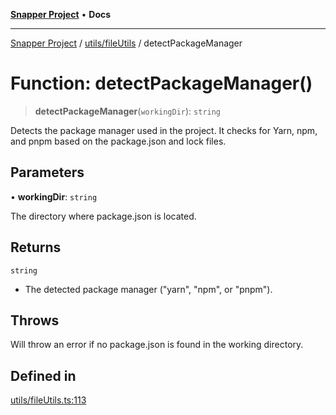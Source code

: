 [**Snapper Project**](../../../README.md) • **Docs**

***

[Snapper Project](../../../README.md) / [utils/fileUtils](../README.md) / detectPackageManager

# Function: detectPackageManager()

> **detectPackageManager**(`workingDir`): `string`

Detects the package manager used in the project.
It checks for Yarn, npm, and pnpm based on the package.json and lock files.

## Parameters

• **workingDir**: `string`

The directory where package.json is located.

## Returns

`string`

- The detected package manager ("yarn", "npm", or "pnpm").

## Throws

Will throw an error if no package.json is found in the working directory.

## Defined in

[utils/fileUtils.ts:113](https://github.com/asifqatar/Snapper/blob/200cf760c44572384e1d5f1865d1dd34f4214cc9/utils/fileUtils.ts#L113)
